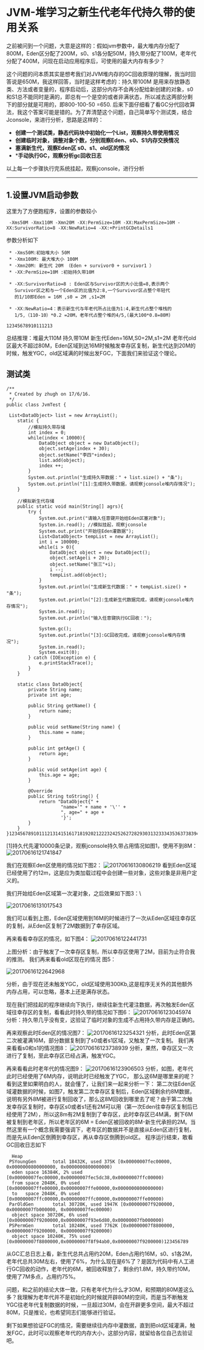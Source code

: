 # JVM-堆学习之新生代老年代持久带的使用关系



之前被问到一个问题，大意是这样的：假如jvm参数中，最大堆内存分配了800M，Eden区分配了200M，s0、s1各分配50M，持久带分配了100M，老年代分配了400M，问现在启动应用程序后，可使用的最大内存有多少？

这个问题的问本质其实是想考我们对JVM堆内存的GC回收原理的理解，我当时回答说是650M，我这样回答，当时是这样考虑的：持久带100M 是用来存放静态类、方法或者变量的，程序启动后，这部分内存不会再分配给新创建的对象，s0和S1总不能同时是满的，即总有一个是空的或者非满状态，所以减去这两部分剩下的部分就是可用的，即800-100-50 =650. 后来下面仔细看了看GC分代回收算法，我这个答案可能是错的。为了弄清楚这个问题，自己简单写个测试类，结合Jconsole，来进行分析，思路是这样的：

- **创建一个测试类，静态代码块中初始化一个List，观察持久带使用情况**
- **创建临时对象，调整对象个数，分别观察Eden、s0、S1内存交换情况**
- **塞满新生代，观察Eden区 s0、s1、old区的情况**
- ***手动执行GC，观察分析gc回收日志**

以上每一个步骤执行完系统挂起，观察jconsole，进行分析

------

## 1.设置JVM启动参数

这里为了方便跑程序，设置的参数较小

```
 -Xms50M -Xmx110M -Xmn20M -XX:PermSize=10M -XX:MaxPermSize=10M -XX:SurvivorRatio=8 -XX:NewRatio=4 -XX:+PrintGCDetails1
```

参数分析如下

```
 * -Xms50M:初始堆大小 50M
 * -Xmx100M: 最大堆大小 100M
 * -Xmn20M: 新生代 20M （Eden + survivor0 + survivor1 ）
 * -XX:PermSize=10M :初始持久带10M

 * -XX:SurvivorRatio=8 : Eden区与Survivor区的大小比值=8,表示两个
   Survivor区之和与一个Eden区的比值为2:8,一个Survivor区占整个年轻代
   的1/10即Eden = 16M ,s0 = 2M ,s1=2M

 * -XX:NewRatio=4：表示新生代与年老代所占比值为1:4,新生代占整个堆栈的
   1/5,（110-10）*0.2 =20M，老年代占整个堆的4/5,(最大100*0.8=80M)

12345678910111213
```

总结推理：堆最大110M 持久带10M 新生代Eden=16M,S0=2M,s1=2M 老年代old区最大不超过80M，Eden区域到达16M时候触发幸存区复制，新生代达到20M的时候，触发YGC，old区域满的时候出发FGC，下面我们来验证这个理论。

## 测试类

```
/**
 * Created by zhugh on 17/6/16.
 */
public class JvmTest {

 List<DataObject> list = new ArrayList();
    static {
        //模拟持久带存储
        int index = 0;
        while(index < 10000){
            DataObject object = new DataObject();
            object.setAge(index + 30);
            object.setName("李四"+index);
            list.add(object);
            index ++;
        }
        System.out.println("生成持久带数据：" + list.size() + "条");
        System.out.println("[1]:生成持久带数据，请观察jconsole堆内存情况");
    }

    //模拟新生代存储
    public static void main(String[] agrs){
        try {
            System.out.print("请输入任意键开始给Eden区塞对象");
            System.in.read(); //模拟挂起，观察jconsole
            System.out.print("开始往Eden灌数据");
            List<DataObject> tempList = new ArrayList();
            int i = 100000;
            while(i > 0){
                DataObject object = new DataObject();
                object.setAge(i + 20);
                object.setName("张三"+i);
                i --;
                tempList.add(object);
            }
            System.out.println("生成新生代数据：" + tempList.size() + "条");
            System.out.println("[2]:生成新生代数据完成，请观察jconsole堆内存情况");
            System.in.read();
            System.out.println("输入任意键执行GC回收：");

            System.gc();
            System.out.println("[3]:GC回收完成，请观察jconsole堆内存情况");
            System.in.read();
            System.exit(0);
        } catch (IOException e) {
            e.printStackTrace();
        }
    }

    static class DataObject{
        private String name;
        private int age;

        public String getName() {
            return name;
        }

        public void setName(String name) {
            this.name = name;
        }

        public int getAge() {
            return age;
        }

        public void setAge(int age) {
            this.age = age;
        }

        @Override
        public String toString() {
            return "DataObject{" +
                    "name='" + name + '\'' +
                    ", age=" + age +
                    '}';
        }
    }
}123456789101112131415161718192021222324252627282930313233343536373839404142434445464748495051525354555657585960616263646566676869707172737475767778
```

[1]持久代先灌10000条记录，观察jconsole持久带占用情况如图1，使用不到8M：
![20170616121741847](Study/复习/700道面试题/02-BAT面试题汇总及详解(进大厂必看)/BAT面试题汇总及详解(进大厂必看)_子文档/JVM-堆学习之新生代老年代持久带的使用关系.assets/20170616121741847.jpg)

我们在观察Eden区使用的情况如下图2：
![20170616130806219](Study/复习/700道面试题/02-BAT面试题汇总及详解(进大厂必看)/BAT面试题汇总及详解(进大厂必看)_子文档/JVM-堆学习之新生代老年代持久带的使用关系.assets/20170616130806219.jpg)
看到Eden区域已经使用了约12m，这是应为类加载过程中会创建一些对象，这些对象是非用户定义的。

我们开始给Eden区域第一次灌对象，之后效果如下图3：\

![20170616131017543](Study/复习/700道面试题/02-BAT面试题汇总及详解(进大厂必看)/BAT面试题汇总及详解(进大厂必看)_子文档/JVM-堆学习之新生代老年代持久带的使用关系.assets/20170616131017543.jpg)

我们可以看到上图，Eden区域使用到16M的时候进行了一次从Eden区域往幸存区的复制，从Eden区复制了2M数据到了幸存区域。

再来看看幸存区的情况，如下图4：
![20170616122441731](Study/复习/700道面试题/02-BAT面试题汇总及详解(进大厂必看)/BAT面试题汇总及详解(进大厂必看)_子文档/JVM-堆学习之新生代老年代持久带的使用关系.assets/20170616122441731.jpg)

上图分析：由于触发了一次幸存区复制，所以幸存区使用了2M，目前为止符合我的推测。
我们再来看看old区现在的情况 图5：

![20170616122642968](Study/复习/700道面试题/02-BAT面试题汇总及详解(进大厂必看)/BAT面试题汇总及详解(进大厂必看)_子文档/JVM-堆学习之新生代老年代持久带的使用关系.assets/20170616122642968.jpg)

分析，由于现在还未触发YGC，old区域使用300Kb,这是程序无关外的其他额外内存占用，可以忽略，基本上还是满存状态。

现在我们把挂起的程序继续向下执行，继续往新生代灌注数据，再次触发Eden区域往幸存区的复制，看看此时持久带的情况如下图6：
![20170616123045974](Study/复习/700道面试题/02-BAT面试题汇总及详解(进大厂必看)/BAT面试题汇总及详解(进大厂必看)_子文档/JVM-堆学习之新生代老年代持久带的使用关系.assets/20170616123045974.jpg)
分析：持久带几乎没有变，这验证了临时对象的生成不占用持久带内存是正确的。

再来观察此时Eden区的情况图7：
![20170616123254321](Study/复习/700道面试题/02-BAT面试题汇总及详解(进大厂必看)/BAT面试题汇总及详解(进大厂必看)_子文档/JVM-堆学习之新生代老年代持久带的使用关系.assets/20170616123254321.jpg)
分析，此时Eden区第二次被灌满16M，部分数据复制到了s0或者s1区域，又触发了一次复制。
我们再来看看s0和s1的情况图8：
![20170616123738939](Study/复习/700道面试题/02-BAT面试题汇总及详解(进大厂必看)/BAT面试题汇总及详解(进大厂必看)_子文档/JVM-堆学习之新生代老年代持久带的使用关系.assets/20170616123738939.jpg)
分析，果然，幸存区又一次进行了复制，至此幸存区已经占满，触发YGC。

再来看看此时老年代的情况图9：
![20170616123906503](Study/复习/700道面试题/02-BAT面试题汇总及详解(进大厂必看)/BAT面试题汇总及详解(进大厂必看)_子文档/JVM-堆学习之新生代老年代持久带的使用关系.assets/20170616123906503.jpg)
分析，如图，老年代此时已经使用了6M内存，说明此时已经触发了YGC，
那么这6M是哪里来的呢？看到这里如果明白的人，就会懂了，让我们来一起来分析一下：
第二次往Eden区域灌数据的时候，如图7，触发第二次幸存区复制后，Eden区域剩余约8M数据，说明有另外8M被进行复制回收了，那么这8M回收到哪里去了呢？由于第二次触发幸存区复制时，幸存区s0或者s1还有2M可以用（第一次Eden往幸存区复制后已经使用了2M），所以这8m有2M复制到了幸存区，此时幸存区已4M满，剩下6M被复制到老年区，所以老年区的6M = Eden区被回收的8M-新生代承担的2M。当然这里有一个概念我需要强调下，老年区的数据并不是直接从Eden区进行复制，而是先从Eden区倒腾到幸存区，再从幸存区倒腾到old区。
程序运行结束，敢看GC回收日志如下

```
  Heap
 PSYoungGen      total 18432K, used 375K [0x00000007fec00000, 0x0000000800000000, 0x0000000800000000)
  eden space 16384K, 2% used [0x00000007fec00000,0x00000007fec5dc38,0x00000007ffc00000)
  from space 2048K, 0% used [0x00000007ffe00000,0x00000007ffe00000,0x0000000800000000)
  to   space 2048K, 0% used [0x00000007ffc00000,0x00000007ffc00000,0x00000007ffe00000)
 ParOldGen       total 30720K, used 1947K [0x00000007f9200000, 0x00000007fb000000, 0x00000007fec00000)
  object space 30720K, 6% used [0x00000007f9200000,0x00000007f93e6d80,0x00000007fb000000)
 PSPermGen       total 10240K, used 7762K [0x00000007f8800000, 0x00000007f9200000, 0x00000007f9200000)
  object space 10240K, 75% used [0x00000007f8800000,0x00000007f8f94ab0,0x00000007f9200000)123456789
```

从GC汇总日志上看，新生代总共占用约20M，Eden占用约16M，s0、s1各2M，老年代总共30M左右，使用了6%，为什么现在是6%了？是因为代码中有人工进行GC回收的动作，老年代的6M，被回收释放了，剩余约1.8M，持久带约10M，使用了7M多点，占用约75%。

问题，和之前的结论大体一致，只有老年代为什么才30M，和预期的80M差这么多？我理解为老年代并不是初始化的时候就开辟80M的空间，而是当不断触发YGC往老年代复制数据的时候，一旦超过30M，会在开辟更多空间，最大不超过80M，只是推论，也希望同志们能够进行验证。

剩下如果想验证FGC的情况，需要继续往内存中灌数据，直到把old区域灌满，触发FGC，此时可以观察老年代的内存大小，这部分内容，就留给各位自己去验证吧。